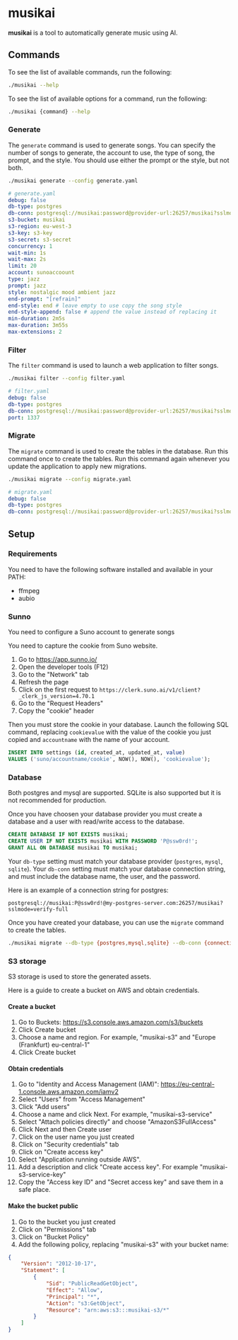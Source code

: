# musikai

**musikai** is a tool to automatically generate music using AI.

## Commands

To see the list of available commands, run the following:

```bash
./musikai --help
```

To see the list of available options for a command, run the following:

```bash
./musikai {command} --help
```

### Generate

The `generate` command is used to generate songs.
You can specify the number of songs to generate, the account to use, the type of song, the prompt, and the style.
You should use either the prompt or the style, but not both.

```bash
./musikai generate --config generate.yaml
```

```yaml	
# generate.yaml
debug: false
db-type: postgres
db-conn: postgresql://musikai:password@provider-url:26257/musikai?sslmode=verify-full
s3-bucket: musikai
s3-region: eu-west-3
s3-key: s3-key
s3-secret: s3-secret
concurrency: 1
wait-min: 1s
wait-max: 2s
limit: 20
account: sunoaccoount
type: jazz
prompt: jazz
style: nostalgic mood ambient jazz
end-prompt: "[refrain]"
end-style: end # leave empty to use copy the song style
end-style-append: false # append the value instead of replacing it
min-duration: 2m5s
max-duration: 3m55s
max-extensions: 2
```

### Filter

The `filter` command is used to launch a web application to filter songs.

```bash
./musikai filter --config filter.yaml
```

```yaml
# filter.yaml
debug: false
db-type: postgres
db-conn: postgresql://musikai:password@provider-url:26257/musikai?sslmode=verify-full
port: 1337
```

### Migrate

The `migrate` command is used to create the tables in the database.
Run this command once to create the tables.
Run this command again whenever you update the application to apply new migrations.

```bash
./musikai migrate --config migrate.yaml
```

```yaml
# migrate.yaml
debug: false
db-type: postgres
db-conn: postgresql://musikai:password@provider-url:26257/musikai?sslmode=verify-full
```

## Setup

### Requirements

You need to have the following software installed and available in your PATH:

 - ffmpeg
 - aubio

### Sunno

You need to configure a Suno account to generate songs

You need to capture the cookie from Suno website.

1. Go to https://app.sunno.io/
2. Open the developer tools (F12)
3. Go to the "Network" tab
4. Refresh the page
5. Click on the first request to `https://clerk.suno.ai/v1/client?_clerk_js_version=4.70.1`
6. Go to the "Request Headers"
7. Copy the "cookie" header

Then you must store the cookie in your database.
Launch the following SQL command, replacing `cookievalue` with the value of the cookie you just copied and `accountname` with the name of your account.

```sql
INSERT INTO settings (id, created_at, updated_at, value)
VALUES ('suno/accountname/cookie', NOW(), NOW(), 'cookievalue');
```

### Database

Both postgres and mysql are supported.
SQLite is also supported but it is not recommended for production.

Once you have choosen your database provider you must create a database and a user with read/write access to the database.

```sql
CREATE DATABASE IF NOT EXISTS musikai;
CREATE USER IF NOT EXISTS musikai WITH PASSWORD 'P@ssw0rd!';
GRANT ALL ON DATABASE musikai TO musikai;
```

Your `db-type` setting must match your database provider (`postgres`, `mysql`, `sqlite`).
Your `db-conn` setting must match your database connection string, and must include the database name, the user, and the password.

Here is an example of a connection string for postgres:

```
postgresql://musikai:P@ssw0rd!@my-postgres-server.com:26257/musikai?sslmode=verify-full
```

Once you have created your database, you can use the `migrate` command to create the tables.


```bash
./musikai migrate --db-type {postgres,mysql,sqlite} --db-conn {connection-string,sqlite-file}
```

### S3 storage

S3 storage is used to store the generated assets.

Here is a guide to create a bucket on AWS and obtain credentials.

#### Create a bucket

1. Go to Buckets: https://s3.console.aws.amazon.com/s3/buckets
2. Click Create bucket
3. Choose a name and region. For example, "musikai-s3" and "Europe (Frankfurt) eu-central-1"
4. Click Create bucket

#### Obtain credentials

1. Go to "Identity and Access Management (IAM)": https://eu-central-1.console.aws.amazon.com/iamv2
2. Select "Users" from "Access Management"
3. Click "Add users"
4. Choose a name and click Next. For example, "musikai-s3-service"
5. Select "Attach policies directly" and choose "AmazonS3FullAccess"
6. Click Next and then Create user
7. Click on the user name you just created
8. Click on "Security credentials" tab
9. Click on "Create access key"
10. Select "Application running outside AWS".
11. Add a description and click "Create access key". For example "musikai-s3-service-key"
12. Copy the "Access key ID" and "Secret access key" and save them in a safe place.

#### Make the bucket public

1. Go to the bucket you just created
2. Click on "Permissions" tab
3. Click on "Bucket Policy"
4. Add the following policy, replacing "musikai-s3" with your bucket name:

```json
{
    "Version": "2012-10-17",
    "Statement": [
        {
            "Sid": "PublicReadGetObject",
            "Effect": "Allow",
            "Principal": "*",
            "Action": "s3:GetObject",
            "Resource": "arn:aws:s3:::musikai-s3/*"
        }
    ]
}
```

